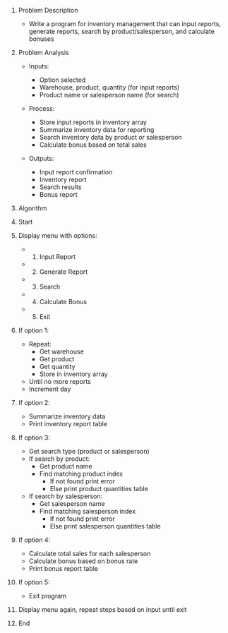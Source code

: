 1. Problem Description

   - Write a program for inventory management that can input reports, generate reports, search by product/salesperson, and calculate bonuses
   
2. Problem Analysis

   - Inputs:
      - Option selected
      - Warehouse, product, quantity (for input reports)
      - Product name or salesperson name (for search)
      
   - Process:
      - Store input reports in inventory array
      - Summarize inventory data for reporting
      - Search inventory data by product or salesperson
      - Calculate bonus based on total sales
      
   - Outputs:  
      - Input report confirmation
      - Inventory report
      - Search results
      - Bonus report
      
3. Algorithm   

  1. Start
  
  2. Display menu with options:
     - 1. Input Report
     - 2. Generate Report  
     - 3. Search
     - 4. Calculate Bonus
     - 5. Exit
     
  3. If option 1: 
     - Repeat:
       - Get warehouse
       - Get product  
       - Get quantity
       - Store in inventory array
     - Until no more reports
     - Increment day
     
  4. If option 2:
     - Summarize inventory data
     - Print inventory report table
     
  5. If option 3: 
     - Get search type (product or salesperson)
     - If search by product:
       - Get product name
       - Find matching product index
         - If not found print error
         - Else print product quantities table
     - If search by salesperson:
       - Get salesperson name
       - Find matching salesperson index
         - If not found print error
         - Else print salesperson quantities table 
         
  6. If option 4:
     - Calculate total sales for each salesperson
     - Calculate bonus based on bonus rate
     - Print bonus report table
     
  7. If option 5:
     - Exit program
     
  8. Display menu again, repeat steps based on input until exit
  9. End